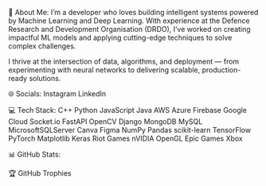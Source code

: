 💫 About Me:
I’m a developer who loves building intelligent systems powered by Machine Learning and Deep Learning.
With experience at the Defence Research and Development Organisation (DRDO), I’ve worked on creating impactful ML models and applying cutting-edge techniques to solve complex challenges.

I thrive at the intersection of data, algorithms, and deployment — from experimenting with neural networks to delivering scalable, production-ready solutions.

🌐 Socials:
Instagram LinkedIn

💻 Tech Stack:
C++ Python JavaScript Java AWS Azure Firebase Google Cloud Socket.io FastAPI OpenCV Django MongoDB MySQL MicrosoftSQLServer Canva Figma NumPy Pandas scikit-learn TensorFlow PyTorch Matplotlib Keras Riot Games nVIDIA OpenGL Epic Games Xbox

📊 GitHub Stats:






🏆 GitHub Trophies
